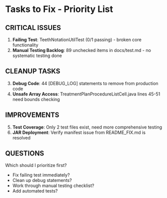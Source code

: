 # Tasks to Fix - Priority List

## CRITICAL ISSUES
1. **Failing Test**: TeethNotationUtilTest (0/1 passing) - broken core functionality
2. **Manual Testing Backlog**: 89 unchecked items in docs/test.md - no systematic testing done

## CLEANUP TASKS  
3. **Debug Code**: 44 [DEBUG_LOG] statements to remove from production code
4. **Unsafe Array Access**: TreatmentPlanProcedureListCell.java lines 45-51 need bounds checking

## IMPROVEMENTS
5. **Test Coverage**: Only 2 test files exist, need more comprehensive testing
6. **JAR Deployment**: Verify manifest issue from README_FIX.md is resolved

## QUESTIONS
Which should I prioritize first?
- Fix failing test immediately?
- Clean up debug statements?  
- Work through manual testing checklist?
- Add automated tests?